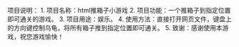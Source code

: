 项目说明：
    1.  项目名称：html推箱子小游戏
    2.  项目功能：一个推箱子到指定位置即可通关的游戏。
    3.  项目用途：娱乐。
    4.  使用方法：直接打开网页文件，键盘上的方向键控制乌龟，将所有箱子推到指定位置即可通关。
    5.  致谢：感谢使用本游戏，祝您游戏愉快！
